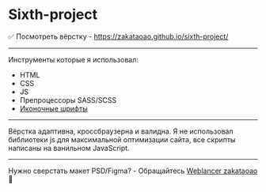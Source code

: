 # Sixth-project
✅ Посмотреть вёрстку - https://zakataoao.github.io/sixth-project/
***
Инструменты которые я использовал:
* HTML
* CSS
* JS
* Препроцессоры SASS/SCSS
* [Иконочные шрифты](https://iconscout.com/unicons) 
***
Вёрстка адаптивна, кроссбраузерна и валидна. Я не использовал библиотеки js для максимальной оптимизации сайта, все скрипты написаны на ванильном JavaScript.
***
Нужно сверстать макет PSD/Figma? - Обращайтесь [Weblancer zakataoao](https://www.weblancer.net/users/zakataoao/) 🌠
